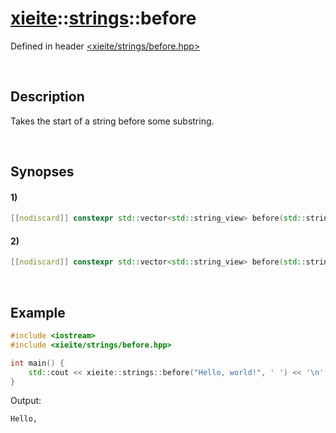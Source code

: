 # [xieite](../../xieite.md)\:\:[strings](../../strings.md)\:\:before
Defined in header [<xieite/strings/before.hpp>](../../../include/xieite/strings/before.hpp)

&nbsp;

## Description
Takes the start of a string before some substring.

&nbsp;

## Synopses
#### 1)
```cpp
[[nodiscard]] constexpr std::vector<std::string_view> before(std::string_view string, std::string_view end) noexcept;
```
#### 2)
```cpp
[[nodiscard]] constexpr std::vector<std::string_view> before(std::string_view string, char end) noexcept;
```

&nbsp;

## Example
```cpp
#include <iostream>
#include <xieite/strings/before.hpp>

int main() {
    std::cout << xieite::strings::before("Hello, world!", ' ') << '\n';
}
```
Output:
```
Hello,
```
